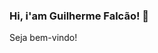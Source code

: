 ### Hi, i'am Guilherme Falcão! 👋

Seja bem-vindo!

<!--
**guilhermefcs7/guilhermefcs7** is a ✨ _special_ ✨ repository because its `README.md` (this file) appears on your GitHub profile.


💻 Software engineering student
🇧🇷  Born in Salvador, Brazil
📚 Focused on javascript studies
🎨 I rly like minimalist design
 📱 Mobile is my main goal

![Anurag's GitHub stats](https://github-readme-stats.vercel.app/api?username=guilhermefcs7&show_icons=true&theme=radical)


